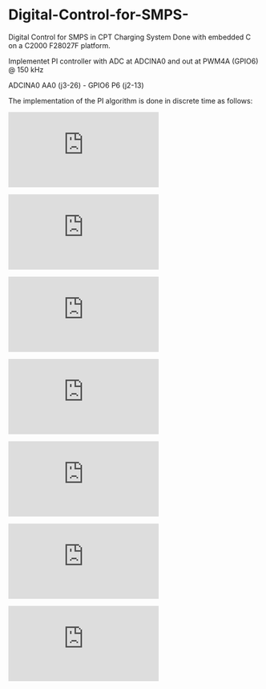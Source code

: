# Digital-Control-for-SMPS-
Digital Control for SMPS in CPT Charging System
Done with embedded C on a C2000 F28027F platform.

Implementet PI controller with ADC at ADCINA0 and out at PWM4A (GPIO6) @ 150 kHz

ADCINA0 AA0 (j3-26) -
GPIO6 P6 (j2-13)

The implementation of the PI algorithm is done in discrete time as follows: 

![first equation](http://latex.codecogs.com/gif.latex?%5Cfrac%7Bu%28s%29%7D%7Be%28s%29%7D%3DK_%7Bp%7D%5Cleft%20%28%201&plus;%5Cfrac%7B1%7D%7BT_%7Bi%7Ds%7D%20%5Cright%20%29)

![secound equation](http://latex.codecogs.com/gif.latex?u%28s%29%3DK_%7Bp%7D%5Cleft%20%5B%20e%28t%29&plus;%5Cfrac%7B1%7D%7BT_%7Bi%7D%7D%5Cint_%7B0%7D%5E%7Bt%7De%28t%29%20dt%20%5Cright%20%5D)

![](http://latex.codecogs.com/gif.latex?u%28k%29%3DK_%7Bp%7D%5Cleft%20%5B%20e%28k%29%20%5Cfrac%7B1%7D%7BT_%7Bi%7D%20%7D%20%5Csum_%7Bn%3D0%7D%5E%7Bk%7D%20e%28n%29%20T_%7Bs%7D%5Cright%20%5D)

![](http://latex.codecogs.com/gif.latex?u%28k-1%29%3DK_%7Bp%7D%5Cleft%20%5B%20e%28k-1%29%20%5Cfrac%7B1%7D%7BT_%7Bi%7D%20%7D%20%5Csum_%7Bn%3D0%7D%5E%7Bk-1%7D%20e%28n%29%20T_%7Bs%7D%5Cright%20%5D)

![](http://latex.codecogs.com/gif.latex?%5CDelta%20u%28k%29%3Du%28k%29-u%28k-1%29%3DK_%7Bp%7D%5Cleft%20%5B%20e%28k%29-e%28k-1%29%20%5Cright%20%5D%20&plus;%20K_%7Bp%7D%20%5Cfrac%7BT_%7Bs%7D%7D%7BT_%7Bi%7D%7De%28k%29)

![](http://latex.codecogs.com/gif.latex?u%28k%29%3Du%28k-1%29&plus;%5CDelta%20u%28k%29)

![](http://latex.codecogs.com/gif.latex?%3Du%28k-1%29&plus;K_%7Bp%7D%281&plus;%5Cfrac%7BT_%7Bs%7D%7D%7BT_%7Bi%7D%7D%29e%28k%29&plus;K_%7Bp%7De%28k-1%29)

